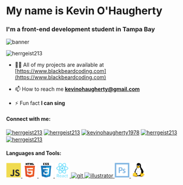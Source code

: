<h1 align="left">My name is Kevin O'Haugherty</h1>
<h3 align="left">I'm a front-end development student in Tampa Bay</h3>
<img src="https://blackbeardcoding.com/images/GitHubBanner01.jpg" alt="banner">

<p align="left"> <img src="https://komarev.com/ghpvc/?username=herrgeist213&label=Profile%20views&color=0e75b6&style=flat" alt="herrgeist213" /> </p>

- 👨‍💻 All of my projects are available at [https://www.blackbeardcoding.com](https://www.blackbeardcoding.com)

- 📫 How to reach me **kevinohaugherty@gmail.com**

- ⚡ Fun fact **I can sing**

<h4 align="left">Connect with me:</h4>
<p align="left">
<a href="https://codepen.io/herrgeist213" target="blank"><img align="center" src="https://raw.githubusercontent.com/rahuldkjain/github-profile-readme-generator/master/src/images/icons/Social/codepen.svg" alt="herrgeist213" height="30" width="40" /></a>
<a href="https://dev.to/herrgeist213" target="blank"><img align="center" src="https://raw.githubusercontent.com/rahuldkjain/github-profile-readme-generator/master/src/images/icons/Social/devto.svg" alt="herrgeist213" height="30" width="40" /></a>
<a href="https://linkedin.com/in/kevinohaugherty1978" target="blank"><img align="center" src="https://raw.githubusercontent.com/rahuldkjain/github-profile-readme-generator/master/src/images/icons/Social/linked-in-alt.svg" alt="kevinohaugherty1978" height="30" width="40" /></a>
<a href="https://stackoverflow.com/users/herrgeist213" target="blank"><img align="center" src="https://raw.githubusercontent.com/rahuldkjain/github-profile-readme-generator/master/src/images/icons/Social/stack-overflow.svg" alt="herrgeist213" height="30" width="40" /></a>
<a href="https://codesandbox.com/herrgeist213" target="blank"><img align="center" src="https://raw.githubusercontent.com/rahuldkjain/github-profile-readme-generator/master/src/images/icons/Social/codesandbox.svg" alt="herrgeist213" height="30" width="40" /></a>
</p>

<h4 align="left">Languages and Tools:</h4>
<p align="left"> <a href="https://developer.mozilla.org/en-US/docs/Web/JavaScript" target="_blank" rel="noreferrer"> <img src="https://raw.githubusercontent.com/devicons/devicon/master/icons/javascript/javascript-original.svg" alt="javascript" width="40" height="40"/> </a> <a href="https://www.w3.org/html/" target="_blank" rel="noreferrer"> <img src="https://raw.githubusercontent.com/devicons/devicon/master/icons/html5/html5-original-wordmark.svg" alt="html5" width="40" height="40"/> </a> <a href="https://www.w3schools.com/css/" target="_blank" rel="noreferrer"> <img src="https://raw.githubusercontent.com/devicons/devicon/master/icons/css3/css3-original-wordmark.svg" alt="css3" width="40" height="40"/> </a> <a href="https://reactjs.org/" target="_blank" rel="noreferrer"> <img src="https://raw.githubusercontent.com/devicons/devicon/master/icons/react/react-original-wordmark.svg" alt="react" width="40" height="40"/> </a> <a href="https://git-scm.com/" target="_blank" rel="noreferrer"> <img src="https://www.vectorlogo.zone/logos/git-scm/git-scm-icon.svg" alt="git" width="40" height="40"/> </a>  <a href="https://www.adobe.com/in/products/illustrator.html" target="_blank" rel="noreferrer"> <img src="https://www.vectorlogo.zone/logos/adobe_illustrator/adobe_illustrator-icon.svg" alt="illustrator" width="40" height="40"/> </a> <a href="https://www.photoshop.com/en" target="_blank" rel="noreferrer"> <img src="https://raw.githubusercontent.com/devicons/devicon/master/icons/photoshop/photoshop-line.svg" alt="photoshop" width="40" height="40"/> </a> <a href="https://www.linux.org/" target="_blank" rel="noreferrer"> <img src="https://raw.githubusercontent.com/devicons/devicon/master/icons/linux/linux-original.svg" alt="linux" width="40" height="40"/> </a>  </p>
